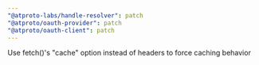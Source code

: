 ```yaml
---
"@atproto-labs/handle-resolver": patch
"@atproto/oauth-provider": patch
"@atproto/oauth-client": patch
---
```


Use fetch()'s "cache" option instead of headers to force caching behavior
